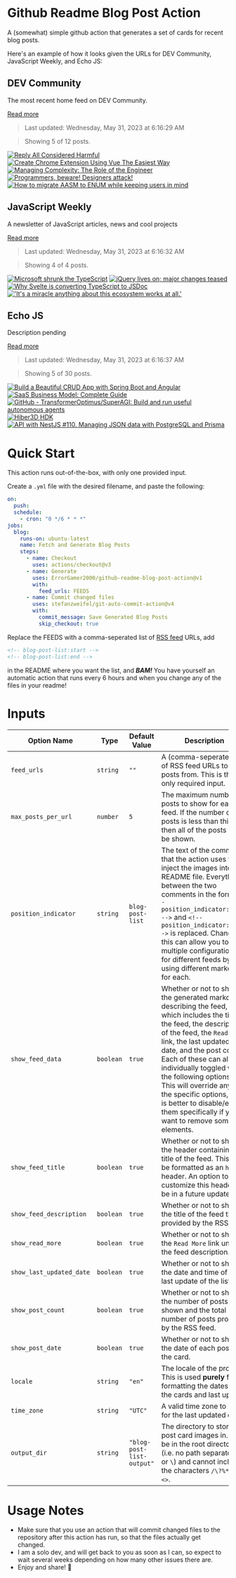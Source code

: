# Github Readme Blog Post Action

A (somewhat) simple github action that generates a set of cards for recent blog posts.

Here's an example of how it looks given the URLs for DEV Community, JavaScript Weekly, and Echo JS:

<!-- post-list:start -->
## DEV Community

The most recent home feed on DEV Community.

[Read more](https://dev.to)
> Last updated: Wednesday, May 31, 2023 at 6:16:29 AM

> Showing 5 of 12 posts.

[![Reply All Considered Harmful](https://raw.githubusercontent.com/ErrorGamer2000/github-readme-blog-post-action/main/generated_files/DEV_Community/Reply_All_Considered_Harmful.svg)](https://dev.to/solidi/reply-all-considered-harmful-45aj)
[![Create Chrome Extension Using Vue The Easiest Way](https://raw.githubusercontent.com/ErrorGamer2000/github-readme-blog-post-action/main/generated_files/DEV_Community/Create_Chrome_Extension_Using_Vue_The_Easiest_Way.svg)](https://dev.to/brojenuel/create-chrome-extension-using-vue-the-easiest-way-24ah)
[![Managing Complexity: The Role of the Engineer](https://raw.githubusercontent.com/ErrorGamer2000/github-readme-blog-post-action/main/generated_files/DEV_Community/Managing_Complexity__The_Role_of_the_Engineer.svg)](https://dev.to/snowman647/managing-complexity-the-role-of-the-engineer-4lcc)
[![Programmers, beware! Designers attack!](https://raw.githubusercontent.com/ErrorGamer2000/github-readme-blog-post-action/main/generated_files/DEV_Community/Programmers__beware!_Designers_attack!.svg)](https://dev.to/emphie/programmers-beware-designers-attack-33oa)
[![How to migrate AASM to ENUM while keeping users in mind](https://raw.githubusercontent.com/ErrorGamer2000/github-readme-blog-post-action/main/generated_files/DEV_Community/How_to_migrate_AASM_to_ENUM_while_keeping_users_in_mind.svg)](https://dev.to/saoma1/how-to-migrate-aasm-to-enum-while-keeping-users-in-mind-2390)


## JavaScript Weekly

A newsletter of JavaScript articles, news and cool projects

[Read more](https://javascriptweekly.com/)
> Last updated: Wednesday, May 31, 2023 at 6:16:32 AM

> Showing 4 of 4 posts.

[![Microsoft shrunk the TypeScript](https://raw.githubusercontent.com/ErrorGamer2000/github-readme-blog-post-action/main/generated_files/JavaScript_Weekly/Microsoft_shrunk_the_TypeScript.svg)](https://javascriptweekly.com/issues/640)
[![jQuery lives on; major changes teased](https://raw.githubusercontent.com/ErrorGamer2000/github-readme-blog-post-action/main/generated_files/JavaScript_Weekly/jQuery_lives_on;_major_changes_teased.svg)](https://javascriptweekly.com/issues/639)
[![Why Svelte is converting TypeScript to JSDoc](https://raw.githubusercontent.com/ErrorGamer2000/github-readme-blog-post-action/main/generated_files/JavaScript_Weekly/Why_Svelte_is_converting_TypeScript_to_JSDoc.svg)](https://javascriptweekly.com/issues/638)
[!['It's a miracle anything about this ecosystem works at all.'](https://raw.githubusercontent.com/ErrorGamer2000/github-readme-blog-post-action/main/generated_files/JavaScript_Weekly/'It's_a_miracle_anything_about_this_ecosystem_works_at_all.'.svg)](https://javascriptweekly.com/issues/637)


## Echo JS

Description pending

[Read more](
http://www.echojs.com
)
> Last updated: Wednesday, May 31, 2023 at 6:16:37 AM

> Showing 5 of 30 posts.

[![Build a Beautiful CRUD App with Spring Boot and Angular](https://raw.githubusercontent.com/ErrorGamer2000/github-readme-blog-post-action/main/generated_files/_Echo_JS_/Build_a_Beautiful_CRUD_App_with_Spring_Boot_and_Angular.svg)](https://auth0.com/blog/spring-boot-angular-crud/)
[![ SaaS Business Model: Complete Guide](https://raw.githubusercontent.com/ErrorGamer2000/github-readme-blog-post-action/main/generated_files/_Echo_JS_/_SaaS_Business_Model__Complete_Guide.svg)](https://www.codica.com/blog/saas-business-model/)
[![GitHub - TransformerOptimus/SuperAGI: Build and run useful autonomous agents](https://raw.githubusercontent.com/ErrorGamer2000/github-readme-blog-post-action/main/generated_files/_Echo_JS_/GitHub_-_TransformerOptimus_SuperAGI__Build_and_run_useful_autonomous_agents.svg)](https://github.com/TransformerOptimus/SuperAGI)
[![Hiber3D HDK](https://raw.githubusercontent.com/ErrorGamer2000/github-readme-blog-post-action/main/generated_files/_Echo_JS_/Hiber3D_HDK.svg)](
https://developer.hiber3d.com/docs
)
[![API with NestJS #110. Managing JSON data with PostgreSQL and Prisma](https://raw.githubusercontent.com/ErrorGamer2000/github-readme-blog-post-action/main/generated_files/_Echo_JS_/API_with_NestJS__110._Managing_JSON_data_with_PostgreSQL_and_Prisma.svg)](https://wanago.io/2023/05/29/api-nestjs-prisma-json/)


<!-- post-list:end -->

# Quick Start

This action runs out-of-the-box, with only one provided input.

Create a `.yml` file with the desired filename, and paste the following:

```yml
on:
  push:
  schedule:
    - cron: "0 */6 * * *"
jobs:
  blog:
    runs-on: ubuntu-latest
    name: Fetch and Generate Blog Posts
    steps:
      - name: Checkout
        uses: actions/checkout@v3
      - name: Generate
        uses: ErrorGamer2000/github-readme-blog-post-action@v1
        with:
          feed_urls: FEEDS
      - name: Commit changed files
        uses: stefanzweifel/git-auto-commit-action@v4
        with:
          commit_message: Save Generated Blog Posts
          skip_checkout: true
```

Replace the FEEDS with a comma-seperated list of [RSS feed](https://rss.com/blog/how-do-rss-feeds-work/) URLs, add

```md
<!-- blog-post-list:start -->
<!-- blog-post-list:end -->
```

in the README where you want the list, and **_BAM!_** You have yourself an automatic action that runs every 6 hours and when you change any of the files in your readme!

# Inputs

<table>
  <thead>
    <tr>
      <th>Option Name</th>
      <th>Type</th>
      <th>Default Value</th>
      <th>Description</th>
    </tr>
  </thead>
  <tbody>
    <tr>
      <td><code>feed_urls</code></td>
      <td><code>string</code></td>
      <td><code>""</code></td>
      <td>A (comma-seperated) list of RSS feed URLs to load posts from. This is the only required input.</td>
    </tr>
    <tr>
      <td><code>max_posts_per_url</code></td>
      <td><code>number</code></td>
      <td><code>5</code></td>
      <td>The maximum number of posts to show for each feed. If the number of posts is less than this, then all of the posts will be shown.</td>
    </tr>
    <tr>
      <td><code>position_indicator</code></td>
      <td><code>string</code></td>
      <td><code>blog-post-list</code></td>
      <td>The text of the comments that the action uses to inject the images into the README file. Everything between the two comments in the form <code>&lt;!-- position_indicator:start --&gt;</code> and <code>&lt;!-- position_indicator:end --&gt;</code> is replaced. Changing this can allow you to use multiple configurations for different feeds by using different markers for each.</td>
    </tr>
    <tr>
      <td><code>show_feed_data</code></td>
      <td><code>boolean</code></td>
      <td><code>true</code></td>
      <td>Whether or not to show the generated markdown describing the feed, which includes the title of the feed, the description of the feed, the <code>Read More</code> link, the last updated date, and the post count. Each of these can also be individually toggled with the following options. This will override any of the specific options, so it is better to disable/enable them specifically if you want to remove some elements.</td>
    </tr>
    <tr>
      <td><code>show_feed_title</code></td>
      <td><code>boolean</code></td>
      <td><code>true</code></td>
      <td>Whether or not to show the header containing the title of the feed. This will be formatted as an <code>h2</code> header. An option to customize this header will be in a future update.</td>
    </tr>
    <tr>
      <td><code>show_feed_description</code></td>
      <td><code>boolean</code></td>
      <td><code>true</code></td>
      <td>Whether or not to show the title of the feed that is provided by the RSS feed.</td>
    </tr>
    <tr>
      <td><code>show_read_more</code></td>
      <td><code>boolean</code></td>
      <td><code>true</code></td>
      <td>Whether or not to show the <code>Read More</code> link under the feed description.</td>
    </tr>
    <tr>
      <td><code>show_last_updated_date</code></td>
      <td><code>boolean</code></td>
      <td><code>true</code></td>
      <td>Whether or not to show the date and time of the last update of the list.</td>
    </tr>
    <tr>
      <td><code>show_post_count</code></td>
      <td><code>boolean</code></td>
      <td><code>true</code></td>
      <td>Whether or not to show the number of posts shown and the total number of posts provided by the RSS feed.</td>
    </tr>
    <tr>
      <td><code>show_post_date</code></td>
      <td><code>boolean</code></td>
      <td><code>true</code></td>
      <td>Whether or not to show the date of each post on the card.</td>
    </tr>
    <tr>
      <td><code>locale</code></td>
      <td><code>string</code></td>
      <td><code>"en"</code></td>
      <td>The locale of the project. This is used <strong>purely</strong> for formatting the dates of the cards and last update.</td>
    </tr>
    <tr>
      <td><code>time_zone</code></td>
      <td><code>string</code></td>
      <td><code>"UTC"</code></td>
      <td>A valid time zone to use for the last updated date.</td>
    </tr>
    <tr>
      <td><code>output_dir</code></td>
      <td><code>string</code></td>
      <td><code>"blog-post-list-output"</code></td>
      <td>The directory to store the post card images in. Must be in the root directory (i.e. no path separators <code>/</code> or <code>\</code>) and cannot include the characters <code>/\?%*:|"&lt;&gt;</code>.</td>
    </tr>
<!--
    <tr>
      <td><code></code></td>
      <td><cde></cde></td>
      <td><code></code></td>
      <td></td>
    </tr>
-->
  </tbody>
</table>

# Usage Notes

- Make sure that you use an action that will commit changed files to the repository after this action has run, so that the files actually get changed.
- I am a solo dev, and will get back to you as soon as I can, so expect to wait several weeks depending on how many other issues there are.
- Enjoy and share! 🤗
